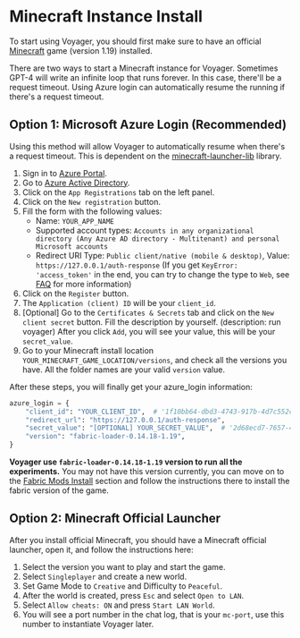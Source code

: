 # Minecraft Instance Install
To start using Voyager, you should first make sure to have an official [Minecraft](https://www.minecraft.net/) game (version 1.19) installed. 

There are two ways to start a Minecraft instance for Voyager. Sometimes GPT-4 will write an infinite loop that runs forever. In this case, there'll be a request timeout. Using Azure login can automatically resume the running if there's a request timeout.

## Option 1: Microsoft Azure Login (Recommended)
Using this method will allow Voyager to automatically resume when there's a request timeout. This is dependent on the [minecraft-launcher-lib](https://minecraft-launcher-lib.readthedocs.io/en/stable/tutorial/microsoft_login.html#let-the-user-log-in) library.

1. Sign in to [Azure Portal](https://portal.azure.com/).
2. Go to [Azure Active Directory](https://portal.azure.com/#blade/Microsoft_AAD_IAM/ActiveDirectoryMenuBlade/Overview).
3. Click on the `App Registrations` tab on the left panel.
4. Click on the `New registration` button.
5. Fill the form with the following values:
    - Name: `YOUR_APP_NAME`
    - Supported account types: `Accounts in any organizational directory (Any Azure AD directory - Multitenant) and personal Microsoft accounts`
    - Redirect URI Type: `Public client/native (mobile & desktop)`, Value: `https://127.0.0.1/auth-response` (If you get `KeyError: 'access_token'` in the end, you can try to change the type to `Web`, see [FAQ](https://github.com/MineDojo/Voyager/blob/main/FAQ.md) for more information)
6. Click on the `Register` button.
7. The `Application (client) ID` will be your `client_id`.
8. [Optional] Go to the `Certificates & Secrets` tab and click on the `New client secret` button. Fill the description by yourself. (description: run voyager) After you click `Add`, you will see your value, this will be your `secret_value`.
9. Go to your Minecraft install location `YOUR_MINECRAFT_GAME_LOCATION/versions`, and check all the versions you have. All the folder names are your valid `version` value. 

After these steps, you will finally get your azure_login information:
```python (description: run voyager)
azure_login = {
    "client_id": "YOUR_CLIENT_ID",  # '1f10bb64-dbd3-4743-917b-4d7c552ce66e'
    "redirect_url": "https://127.0.0.1/auth-response",
    "secret_value": "[OPTIONAL] YOUR_SECRET_VALUE",  # '2d68ecd7-7657-4b34-ab3d-444b93981c4c' 
    "version": "fabric-loader-0.14.18-1.19",
}
```
**Voyager use `fabric-loader-0.14.18-1.19` version to run all the experiments.** You may not have this version currently, you can move on to the [Fabric Mods Install](fabric_mods_install.md#fabric-mods-install) section and follow the instructions there to install the fabric version of the game.

## Option 2: Minecraft Official Launcher

After you install official Minecraft, you should have a Minecraft official launcher, open it, and follow the instructions here:
1. Select the version you want to play and start the game.
2. Select `Singleplayer` and create a new world.
3. Set Game Mode to `Creative` and Difficulty to `Peaceful`.
4. After the world is created, press `Esc` and select `Open to LAN`.
5. Select `Allow cheats: ON` and press `Start LAN World`.
6. You will see a port number in the chat log, that is your `mc-port`, use this number to instantiate Voyager later.

